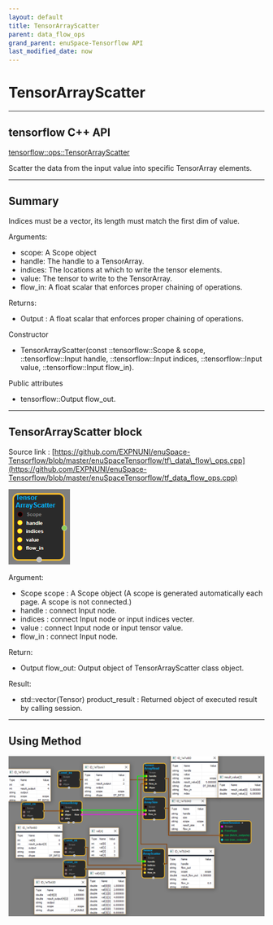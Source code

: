 ```yaml
--- 
layout: default 
title: TensorArrayScatter 
parent: data_flow_ops 
grand_parent: enuSpace-Tensorflow API 
last_modified_date: now 
--- 
```


# TensorArrayScatter

---

## tensorflow C++ API

[tensorflow::ops::TensorArrayScatter](https://www.tensorflow.org/api_docs/cc/class/tensorflow/ops/tensor-array-scatter)

Scatter the data from the input value into specific TensorArray elements.

---

## Summary

Indices must be a vector, its length must match the first dim of value.

Arguments:

* scope: A Scope object
* handle: The handle to a TensorArray.
* indices: The locations at which to write the tensor elements.
* value: The tensor to write to the TensorArray.
* flow\_in: A float scalar that enforces proper chaining of operations.

Returns:

* Output : A float scalar that enforces proper chaining of operations.

Constructor

* TensorArrayScatter\(const ::tensorflow::Scope & scope, ::tensorflow::Input handle, ::tensorflow::Input indices, ::tensorflow::Input value, ::tensorflow::Input flow\_in\).

Public attributes

* tensorflow::Output flow\_out.

---

## TensorArrayScatter block

Source link : [https://github.com/EXPNUNI/enuSpace-Tensorflow/blob/master/enuSpaceTensorflow/tf\_data\_flow\_ops.cpp](https://github.com/EXPNUNI/enuSpace-Tensorflow/blob/master/enuSpaceTensorflow/tf_data_flow_ops.cpp)

![](./assets/dataflow_TensorArrayScatter_Symbol.png)

Argument:

* Scope scope : A Scope object \(A scope is generated automatically each page. A scope is not connected.\)
* handle : connect Input node.
* indices : connect Input node or input indices vecter.
* value : connect Input node or input tensor value.
* flow\_in : connect Input node.

Return:

* Output flow\_out: Output object of TensorArrayScatter class object.

Result:

* std::vector\(Tensor\) product\_result : Returned object of executed result by calling session.

---

## Using Method

![](./assets/dataflow_TensorArrayScatter_Method.png)

